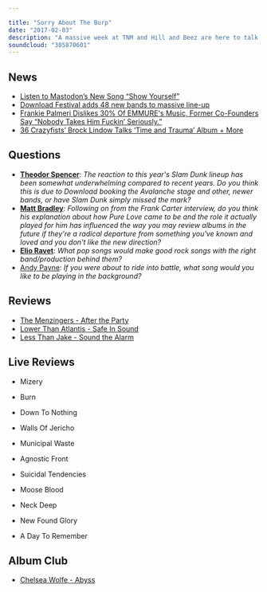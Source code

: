 ```yaml
---

title: "Sorry About The Burp"
date: "2017-02-03"
description: "A massive week at TNM and Hill and Beez are here to talk about the new Mastodon song/album, the latest additions to Download Festival 2017 and it's similarities with Slam Dunk, we review the new albums from The Menzingers, Lower Than Atlantis and Less Than Jake, live sets from A Day To Remember, New Found Glory, Neck Deep and Moose Blood as well as the Suicidal Tendencies headlined Resistance tour and we finish with an Album Club on the dark and sinister Abyss by Chelsea Wolfe."
soundcloud: "305870601"
---
```


## News

* [Listen to Mastodon’s New Song “Show Yourself”](http://pitchfork.com/news/71355-listen-to-mastodons-new-song-show-yourself/)
* [Download Festival adds 48 new bands to massive line-up](http://www.nme.com/news/music/download-festival-adds-48-new-bands-massive-line-1964731)
* [Frankie Palmeri Dislikes 30% Of EMMURE's Music, Former Co-Founders Say “Nobody Takes Him Fuckin’ Seriously.”](http://www.metalinjection.net/latest-news/frankie-palmeri-dislikes-30-of-emmures-music-former-co-founders-say-nobody-takes-him-fuckin-seriously)
* [36 Crazyfists’ Brock Lindow Talks ‘Time and Trauma’ Album + More](http://loudwire.com/36-crazyfists-brock-lindow-time-and-trauma/)

## Questions

* **[Theodor Spencer](https://www.facebook.com/thatsnotmetalpodcast/photos/a.1814755825417620.1073741828.1814737015419501/2045464989013368/?type=3&comment_id=2045472639012603&comment_tracking=%7B%22tn%22%3A%22R9%22%7D)**: _The reaction to this year's Slam Dunk lineup has been somewhat underwhelming compared to recent years. Do you think this is due to Download booking the Avalanche stage and other, newer bands, or have Slam Dunk simply missed the mark?_
* **[Matt Bradley](https://www.facebook.com/thatsnotmetalpodcast/photos/a.1814755825417620.1073741828.1814737015419501/2045464989013368/?type=3&comment_id=2045471989012668&comment_tracking=%7B%22tn%22%3A%22R9%22%7D)**: _Following on from the Frank Carter interview, do you think his explanation about how Pure Love came to be and the role it actually played for him has influenced the way you may review albums in the future if they're a radical departure from something you've known and loved and you don't like the new direction?_
* **[Elio Ravet](https://www.facebook.com/thatsnotmetalpodcast/photos/a.1814755825417620.1073741828.1814737015419501/2045464989013368/?type=3&comment_id=2045484569011410&comment_tracking=%7B%22tn%22%3A%22R9%22%7D)**: _What pop songs would make good rock songs with the right band/production behind them?_
* [Andy Payne](https://www.facebook.com/thatsnotmetalpodcast/photos/a.1814755825417620.1073741828.1814737015419501/2045464989013368/?type=3&comment_id=2045480345678499&comment_tracking=%7B%22tn%22%3A%22R9%22%7D): _If you were about to ride into battle, what song would you like to be playing in the background?_

## Reviews

* [The Menzingers - After the Party](https://itunes.apple.com/gb/album/after-the-party/id1167648174)
* [Lower Than Atlantis - Safe In Sound](https://itunes.apple.com/gb/album/safe-in-sound/id1168698249)
* [Less Than Jake - Sound the Alarm](https://itunes.apple.com/gb/album/sound-the-alarm/id1192302657)

## Live Reviews

* Mizery
* Burn
* Down To Nothing
* Walls Of Jericho
* Municipal Waste
* Agnostic Front
* Suicidal Tendencies

* Moose Blood
* Neck Deep
* New Found Glory

* A Day To Remember

## Album Club

* [Chelsea Wolfe - Abyss](https://itunes.apple.com/gb/album/abyss/id988559297)
